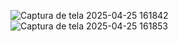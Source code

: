 ![Captura de tela 2025-04-25 161842](https://github.com/user-attachments/assets/ee39e2b7-9b7b-4ecc-9657-af4ccaf87fdf)
![Captura de tela 2025-04-25 161853](https://github.com/user-attachments/assets/d8793559-cce9-4b38-a59a-1a668e87812f)
